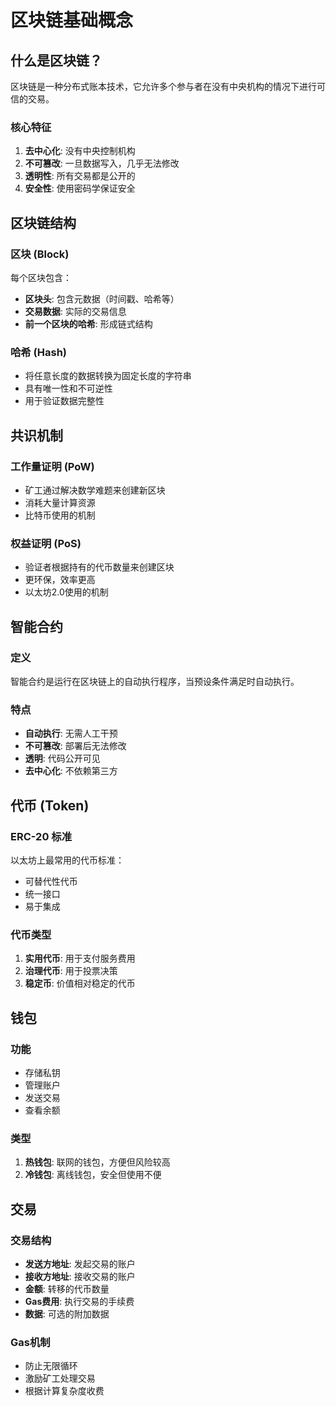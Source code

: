 # 区块链基础概念

## 什么是区块链？

区块链是一种分布式账本技术，它允许多个参与者在没有中央机构的情况下进行可信的交易。

### 核心特征

1. **去中心化**: 没有中央控制机构
2. **不可篡改**: 一旦数据写入，几乎无法修改
3. **透明性**: 所有交易都是公开的
4. **安全性**: 使用密码学保证安全

## 区块链结构

### 区块 (Block)
每个区块包含：
- **区块头**: 包含元数据（时间戳、哈希等）
- **交易数据**: 实际的交易信息
- **前一个区块的哈希**: 形成链式结构

### 哈希 (Hash)
- 将任意长度的数据转换为固定长度的字符串
- 具有唯一性和不可逆性
- 用于验证数据完整性

## 共识机制

### 工作量证明 (PoW)
- 矿工通过解决数学难题来创建新区块
- 消耗大量计算资源
- 比特币使用的机制

### 权益证明 (PoS)
- 验证者根据持有的代币数量来创建区块
- 更环保，效率更高
- 以太坊2.0使用的机制

## 智能合约

### 定义
智能合约是运行在区块链上的自动执行程序，当预设条件满足时自动执行。

### 特点
- **自动执行**: 无需人工干预
- **不可篡改**: 部署后无法修改
- **透明**: 代码公开可见
- **去中心化**: 不依赖第三方

## 代币 (Token)

### ERC-20 标准
以太坊上最常用的代币标准：
- 可替代性代币
- 统一接口
- 易于集成

### 代币类型
1. **实用代币**: 用于支付服务费用
2. **治理代币**: 用于投票决策
3. **稳定币**: 价值相对稳定的代币

## 钱包

### 功能
- 存储私钥
- 管理账户
- 发送交易
- 查看余额

### 类型
1. **热钱包**: 联网的钱包，方便但风险较高
2. **冷钱包**: 离线钱包，安全但使用不便

## 交易

### 交易结构
- **发送方地址**: 发起交易的账户
- **接收方地址**: 接收交易的账户
- **金额**: 转移的代币数量
- **Gas费用**: 执行交易的手续费
- **数据**: 可选的附加数据

### Gas机制
- 防止无限循环
- 激励矿工处理交易
- 根据计算复杂度收费 